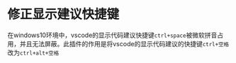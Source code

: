 # 修正显示建议快捷键

在windows10环境中，vscode的显示代码建议快捷键```ctrl+space```被微软拼音占用，并且无法屏蔽。此插件的作用是将vscode的显示代码建议的快捷键```ctrl+空格``` 改为```ctrl+alt+空格```
